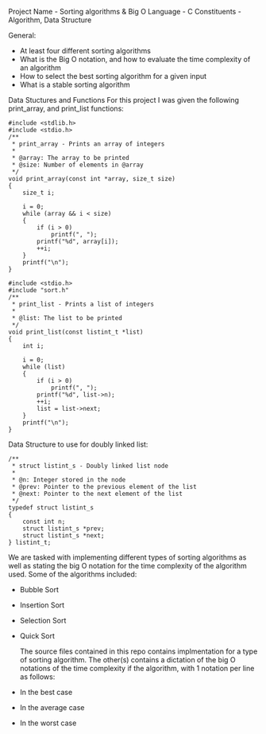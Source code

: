 Project Name - Sorting algorithms & Big O
Language - C
Constituents - Algorithm, Data Structure

General:
- At least four different sorting algorithms
- What is the Big O notation, and how to evaluate the time complexity of an algorithm
- How to select the best sorting algorithm for a given input
- What is a stable sorting algorithm

Data Stuctures and Functions
For this project I was given the following print_array, and print_list functions:

	#include <stdlib.h>
	#include <stdio.h>
	/**
	 * print_array - Prints an array of integers
	 *
	 * @array: The array to be printed
	 * @size: Number of elements in @array
	 */
	void print_array(const int *array, size_t size)
	{
	    size_t i;

	    i = 0;
	    while (array && i < size)
	    {	
	        if (i > 0)
        	    printf(", ");
	        printf("%d", array[i]);
	        ++i;
	    }
	    printf("\n");
	}

	#include <stdio.h>
	#include "sort.h"
	/**
	 * print_list - Prints a list of integers
	 *
	 * @list: The list to be printed
	 */
	void print_list(const listint_t *list)
	{
	    int i;

	    i = 0;
	    while (list)
	    {
	        if (i > 0)
        	    printf(", ");
	        printf("%d", list->n);
	        ++i;
	        list = list->next;
	    }
	    printf("\n");
	}

Data Structure to use for doubly linked list:

	/**
	 * struct listint_s - Doubly linked list node
	 *
	 * @n: Integer stored in the node
	 * @prev: Pointer to the previous element of the list
	 * @next: Pointer to the next element of the list
	 */
	typedef struct listint_s
	{
	    const int n;
	    struct listint_s *prev;
	    struct listint_s *next;
	} listint_t;

We are tasked with implementing different types of sorting algorithms as well as stating the big O notation for the time complexity of the algorithm used.
Some of the algorithms included:
- Bubble Sort
- Insertion Sort
- Selection Sort
- Quick Sort

	The source files contained in this repo contains implmentation for a type of sorting algorithm.
The other(s) contains a dictation of the big O notations of the time complexity if the algorithm, with 1 notation per line as follows:
- In the best case
- In the average case
- In the worst case
